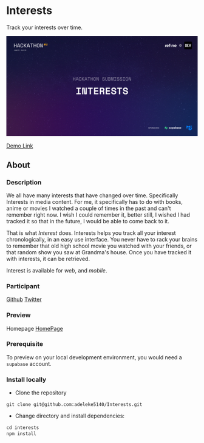 # Interests
Track your interests over time.

![project cover](https://github.com/adeleke5140/Interests/blob/main/cover-image.jpg)

[Demo Link]()

## About

### Description
We all have many interests that have changed over time. Specifically Interests in media content. For me, it specifically has to do with books, anime or movies I watched a couple of times in the past and can't remember right now. I wish I could remember it, better still, I wished I had tracked it so that in the future, I would be able to come back to it.

That is what *Interest* does. 
Interests helps you track all your interest chronologically, in an easy use interface. 
You never have to rack your brains to remember that old high school movie you watched with your friends, or that random show you saw at Grandma's house. Once you have tracked it with interests, it can be retrieved.

Interest is available for *web*, and *mobile*.

### Participant
[Github](https://github.com/adeleke5140)
[Twitter](https://twitter.com/adeleke5140)

### Preview
Homepage
[HomePage](https://github.com/adeleke5140/Interests/blob/main/homepage.png?raw=true)

### Prerequisite
To preview on your local development environment, you would need a `supabase` account. 

### Install locally

* Clone the repository
```
git clone git@github.com:adeleke5140/Interests.git
```
* Change directory and install dependencies:
```
cd interests
npm install
```

